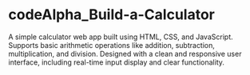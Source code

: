 # codeAlpha_Build-a-Calculator
A simple calculator web app built using HTML, CSS, and JavaScript. Supports basic arithmetic operations like addition, subtraction, multiplication, and division. Designed with a clean and responsive user interface, including real-time input display and clear functionality.
